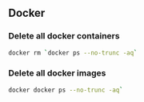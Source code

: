 ## Docker

### Delete all docker containers
 
 ```bash
 docker rm `docker ps --no-trunc -aq`
```

### Delete all docker images

 ```bash
 docker docker ps --no-trunc -aq`
```


